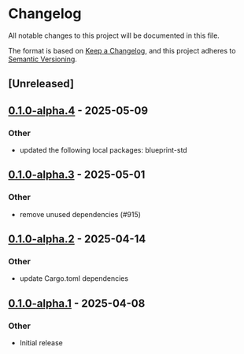 # Changelog

All notable changes to this project will be documented in this file.

The format is based on [Keep a Changelog](https://keepachangelog.com/en/1.0.0/),
and this project adheres to [Semantic Versioning](https://semver.org/spec/v2.0.0.html).

## [Unreleased]

## [0.1.0-alpha.4](https://github.com/tangle-network/blueprint/compare/blueprint-benchmarking-v0.1.0-alpha.3...blueprint-benchmarking-v0.1.0-alpha.4) - 2025-05-09

### Other

- updated the following local packages: blueprint-std

## [0.1.0-alpha.3](https://github.com/tangle-network/blueprint/compare/blueprint-benchmarking-v0.1.0-alpha.2...blueprint-benchmarking-v0.1.0-alpha.3) - 2025-05-01

### Other

- remove unused dependencies (#915)

## [0.1.0-alpha.2](https://github.com/tangle-network/blueprint/compare/blueprint-benchmarking-v0.1.0-alpha.1...blueprint-benchmarking-v0.1.0-alpha.2) - 2025-04-14

### Other

- update Cargo.toml dependencies

## [0.1.0-alpha.1](https://github.com/tangle-network/blueprint/releases/tag/blueprint-benchmarking-v0.1.0-alpha.1) - 2025-04-08

### Other

- Initial release
